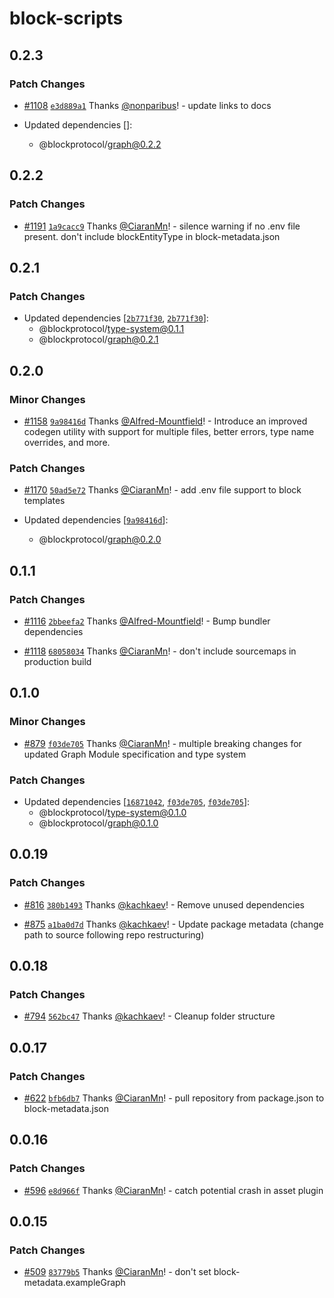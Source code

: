 # block-scripts

## 0.2.3

### Patch Changes

- [#1108](https://github.com/blockprotocol/blockprotocol/pull/1108) [`e3d889a1`](https://github.com/blockprotocol/blockprotocol/commit/e3d889a156851831c1fa851244d0abe19edfbf6d) Thanks [@nonparibus](https://github.com/nonparibus)! - update links to docs

- Updated dependencies []:
  - @blockprotocol/graph@0.2.2

## 0.2.2

### Patch Changes

- [#1191](https://github.com/blockprotocol/blockprotocol/pull/1191) [`1a9cacc9`](https://github.com/blockprotocol/blockprotocol/commit/1a9cacc9358ba6be44ab54e515c67a7a4531b105) Thanks [@CiaranMn](https://github.com/CiaranMn)! - silence warning if no .env file present. don't include blockEntityType in block-metadata.json

## 0.2.1

### Patch Changes

- Updated dependencies [[`2b771f30`](https://github.com/blockprotocol/blockprotocol/commit/2b771f30e88ae610a01cb024eab082b8c7bb9a8a), [`2b771f30`](https://github.com/blockprotocol/blockprotocol/commit/2b771f30e88ae610a01cb024eab082b8c7bb9a8a)]:
  - @blockprotocol/type-system@0.1.1
  - @blockprotocol/graph@0.2.1

## 0.2.0

### Minor Changes

- [#1158](https://github.com/blockprotocol/blockprotocol/pull/1158) [`9a98416d`](https://github.com/blockprotocol/blockprotocol/commit/9a98416df8756c26037a4559affd421f80f84547) Thanks [@Alfred-Mountfield](https://github.com/Alfred-Mountfield)! - Introduce an improved codegen utility with support for multiple files, better errors, type name overrides, and more.

### Patch Changes

- [#1170](https://github.com/blockprotocol/blockprotocol/pull/1170) [`50ad5e72`](https://github.com/blockprotocol/blockprotocol/commit/50ad5e72d25d1b888e49dba1801920a2b1f3954f) Thanks [@CiaranMn](https://github.com/CiaranMn)! - add .env file support to block templates

- Updated dependencies [[`9a98416d`](https://github.com/blockprotocol/blockprotocol/commit/9a98416df8756c26037a4559affd421f80f84547)]:
  - @blockprotocol/graph@0.2.0

## 0.1.1

### Patch Changes

- [#1116](https://github.com/blockprotocol/blockprotocol/pull/1116) [`2bbeefa2`](https://github.com/blockprotocol/blockprotocol/commit/2bbeefa2888bfe9c81ad61d4dc7d41433e57ae75) Thanks [@Alfred-Mountfield](https://github.com/Alfred-Mountfield)! - Bump bundler dependencies

- [#1118](https://github.com/blockprotocol/blockprotocol/pull/1118) [`68058034`](https://github.com/blockprotocol/blockprotocol/commit/68058034c112d858f6a7a9adbf71ee1984e218fd) Thanks [@CiaranMn](https://github.com/CiaranMn)! - don't include sourcemaps in production build

## 0.1.0

### Minor Changes

- [#879](https://github.com/blockprotocol/blockprotocol/pull/879) [`f03de705`](https://github.com/blockprotocol/blockprotocol/commit/f03de705383463f41f72612b7fe38df5589855b3) Thanks [@CiaranMn](https://github.com/CiaranMn)! - multiple breaking changes for updated Graph Module specification and type system

### Patch Changes

- Updated dependencies [[`16871042`](https://github.com/blockprotocol/blockprotocol/commit/168710424e95d3f5f24d15527814a8067ad1e68b), [`f03de705`](https://github.com/blockprotocol/blockprotocol/commit/f03de705383463f41f72612b7fe38df5589855b3), [`f03de705`](https://github.com/blockprotocol/blockprotocol/commit/f03de705383463f41f72612b7fe38df5589855b3)]:
  - @blockprotocol/type-system@0.1.0
  - @blockprotocol/graph@0.1.0

## 0.0.19

### Patch Changes

- [#816](https://github.com/blockprotocol/blockprotocol/pull/816) [`380b1493`](https://github.com/blockprotocol/blockprotocol/commit/380b149326450f4cf9b8300182eb199aa8f6a62f) Thanks [@kachkaev](https://github.com/kachkaev)! - Remove unused dependencies

- [#875](https://github.com/blockprotocol/blockprotocol/pull/875) [`a1ba0d7d`](https://github.com/blockprotocol/blockprotocol/commit/a1ba0d7d17971ee30586a673ce3d4f5bee6e65d1) Thanks [@kachkaev](https://github.com/kachkaev)! - Update package metadata (change path to source following repo restructuring)

## 0.0.18

### Patch Changes

- [#794](https://github.com/blockprotocol/blockprotocol/pull/794) [`562bc47`](https://github.com/blockprotocol/blockprotocol/commit/562bc477fdc35b8d3b94dc6c4b2207b9bd2cd057) Thanks [@kachkaev](https://github.com/kachkaev)! - Cleanup folder structure

## 0.0.17

### Patch Changes

- [#622](https://github.com/blockprotocol/blockprotocol/pull/622) [`bfb6db7`](https://github.com/blockprotocol/blockprotocol/commit/bfb6db7c3138c410b0003869cb15ebbb5f18ac7a) Thanks [@CiaranMn](https://github.com/CiaranMn)! - pull repository from package.json to block-metadata.json

## 0.0.16

### Patch Changes

- [#596](https://github.com/blockprotocol/blockprotocol/pull/596) [`e8d966f`](https://github.com/blockprotocol/blockprotocol/commit/e8d966f23da20e07b541fda55c51d71a2e8d0a5d) Thanks [@CiaranMn](https://github.com/CiaranMn)! - catch potential crash in asset plugin

## 0.0.15

### Patch Changes

- [#509](https://github.com/blockprotocol/blockprotocol/pull/509) [`83779b5`](https://github.com/blockprotocol/blockprotocol/commit/83779b55a856421c71169ddeffed3ce7843c6fb8) Thanks [@CiaranMn](https://github.com/CiaranMn)! - don't set block-metadata.exampleGraph
